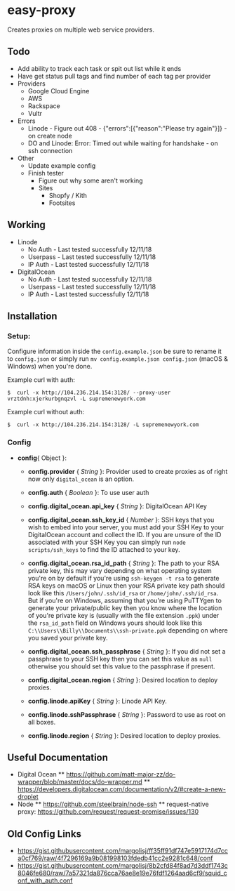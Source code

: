 # easy-proxy
Creates proxies on multiple web service providers.

## Todo
* Add ability to track each task or spit out list while it ends
* Have get status pull tags and find number of each tag per provider
* Providers
  * Google Cloud Engine
  * AWS
  * Rackspace
  * Vultr
* Errors
  * Linode - Figure out 408 - {"errors":[{"reason":"Please try again"}]} - on create node
  * DO and Linode: Error: Timed out while waiting for handshake - on ssh connection
* Other
  * Update example config
  * Finish tester
    * Figure out why some aren't working
    * Sites
      * Shopfy / Kith
      * Footsites

## Working
* Linode
  * No Auth - Last tested successfully 12/11/18
  * Userpass - Last tested successfully 12/11/18
  * IP Auth - Last tested successfully 12/11/18
* DigitalOcean
  * No Auth - Last tested successfully 12/11/18
  * Userpass - Last tested successfully 12/11/18
  * IP Auth - Last tested successfully 12/11/18

## Installation

### Setup:
Configure information inside the `config.example.json` be sure to rename it to `config.json` or simply run `mv config.example.json config.json` (macOS & Windows) when you're done.

Example curl with auth:

```
$  curl -x http://104.236.214.154:3128/ --proxy-user vrztdnh:xjerkurbgnqzvl -L supremenewyork.com
```

Example curl without auth:

```
$  curl -x http://104.236.214.154:3128/ -L supremenewyork.com
```

### Config

* **config**{ Object }:
  * **config.provider** {  _String_ }: Provider used to create proxies as of right now only `digital_ocean` is an option.
  * **config.auth** {  _Boolean_ }: To use user auth

  * **config.digital_ocean.api_key** {  _String_ }: DigitalOcean API Key
  * **config.digital_ocean.ssh_key_id** {  _Number_ }: SSH keys that you wish to embed into your server, you must add your SSH Key to your DigitalOcean account and collect the ID. If you are unsure of the ID associated with your SSH Key you can simply run `node scripts/ssh_keys` to find the ID attached to your key.
  * **config.digital_ocean.rsa_id_path** {  _String_ }: The path to your RSA private key, this may vary depending on what operating system you're on by default if you're using `ssh-keygen -t rsa` to generate RSA keys on macOS or Linux then your RSA private key path should look like this `/Users/john/.ssh/id_rsa` or `/home/john/.ssh/id_rsa`. But if you're on Windows, assuming that you're using PuTTYgen to generate your private/public key then you know where the location of you're private key is (usually with the file extension `.ppk`) under the `rsa_id_path` field on Windows yours should look like this `C:\\Users\\Billy\\Documents\\ssh-private.ppk` depending on where you saved your private key.
  * **config.digital_ocean.ssh_passphrase** {  _String_ }: If you did not set a passphrase to your SSH key then you can set this value as `null` otherwise you should set this value to the passphrase if present.
  * **config.digital_ocean.region** {  _String_ }: Desired location to deploy proxies.

  * **config.linode.apiKey** {  _String_ }: Linode API Key.
  * **config.linode.sshPassphrase** {  _String_ }: Password to use as root on all boxes.
  * **config.linode.region** {  _String_ }: Desired location to deploy proxies.


## Useful Documentation
* Digital Ocean
** https://github.com/matt-major-zz/do-wrapper/blob/master/docs/do-wrapper.md
** https://developers.digitalocean.com/documentation/v2/#create-a-new-droplet
* Node
** https://github.com/steelbrain/node-ssh
** request-native proxy: https://github.com/request/request-promise/issues/130


## Old Config Links
* https://gist.githubusercontent.com/margolisj/ff35ff91df747e5917174d7cca0cf769/raw/4f7296169a9b081998103fdedb41cc2e9281c648/conf
* https://gist.githubusercontent.com/margolisj/8b2cfd84f8ad7d3ddf1743c8046fe680/raw/7a57321da876cca76ae8e19e76fdf1264aad6cf9/squid_conf_with_auth.conf
